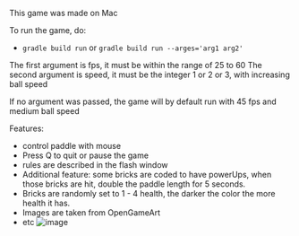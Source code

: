 This game was made on Mac 


To run the game, do:

- ```gradle build run```  or ```gradle build run --arges='arg1 arg2'```

The first argument is fps, it must be within the range of 25 to 60
The second argument is speed, it must be the integer 1 or 2 or 3, with increasing ball speed

If no argument was passed, the game will by default run with 45 fps and medium ball speed


Features:
- control paddle with mouse 
- Press Q to quit or pause the game 
- rules are described in the flash window 
- Additional feature: some bricks are coded to have powerUps, when those bricks are hit, double the paddle length for 5 seconds.
- Bricks are randomly set to 1 - 4 health, the darker the color the more health it has.
- Images are taken from OpenGameArt
- etc
![image](https://user-images.githubusercontent.com/19603541/155081849-32bec80f-93cc-4b9f-a032-21a0f89c1639.png)

